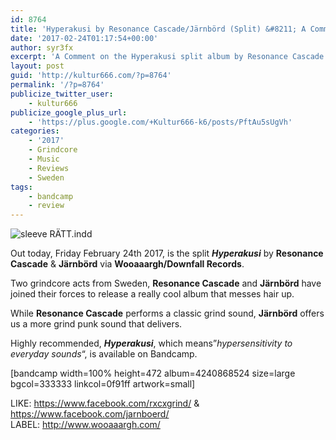 ```yaml
---
id: 8764
title: 'Hyperakusi by Resonance Cascade/Järnbörd (Split) &#8211; A Comment'
date: '2017-02-24T01:17:54+00:00'
author: syr3fx
excerpt: 'A Comment on the Hyperakusi split album by Resonance Cascade and Järnbörd (2017).'
layout: post
guid: 'http://kultur666.com/?p=8764'
permalink: '/?p=8764'
publicize_twitter_user:
    - kultur666
publicize_google_plus_url:
    - 'https://plus.google.com/+Kultur666-k6/posts/PftAu5sUgVh'
categories:
    - '2017'
    - Grindcore
    - Music
    - Reviews
    - Sweden
tags:
    - bandcamp
    - review
---
```


![sleeve RÄTT.indd](http://localhost:8080/wp-content/uploads/2017/02/rc-jb-split-cover-1400px.jpg?w=680)

Out today, Friday February 24th 2017, is the split ***Hyperakusi*** by **Resonance Cascade** &amp; **Järnbörd** via **Wooaaargh/Downfall Records**.

Two grindcore acts from Sweden, **Resonance Cascade** and **Järnbörd** have joined their forces to release a really cool album that messes hair up.

While **Resonance Cascade** performs a classic grind sound, **Järnbörd** offers us a more grind punk sound that delivers.

Highly recommended, ***Hyperakusi***, which means”*hypersensitivity to everyday sounds*“, is available on Bandcamp.

\[bandcamp width=100% height=472 album=4240868524 size=large bgcol=333333 linkcol=0f91ff artwork=small\]

LIKE: <https://www.facebook.com/rxcxgrind/> &amp; <https://www.facebook.com/jarnboerd/>  
LABEL: <http://www.wooaaargh.com/>